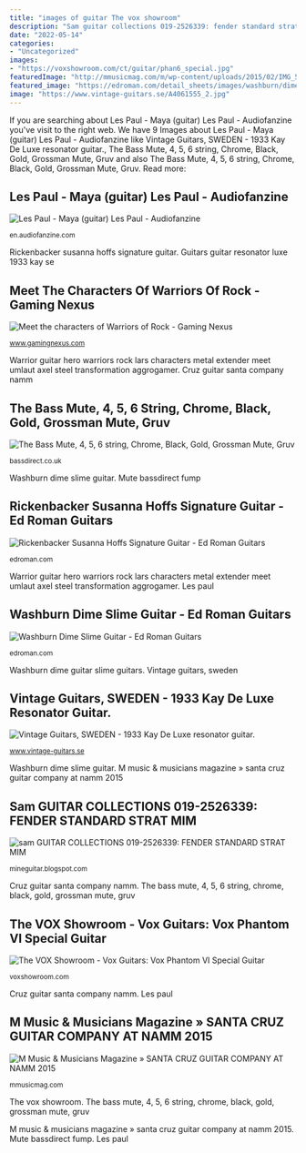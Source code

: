 ```yaml
---
title: "images of guitar The vox showroom"
description: "Sam guitar collections 019-2526339: fender standard strat mim"
date: "2022-05-14"
categories:
- "Uncategorized"
images:
- "https://voxshowroom.com/ct/guitar/phan6_special.jpg"
featuredImage: "http://mmusicmag.com/m/wp-content/uploads/2015/02/IMG_5156-Santa-Cruz-Guitar-Company.jpg"
featured_image: "https://edroman.com/detail_sheets/images/washburn/dime-slime-guitar-hdstck-1000.jpg"
image: "https://www.vintage-guitars.se/A4061555_2.jpg"
---
```


If you are searching about Les Paul - Maya (guitar) Les Paul - Audiofanzine you've visit to the right web. We have 9 Images about Les Paul - Maya (guitar) Les Paul - Audiofanzine like Vintage Guitars, SWEDEN - 1933 Kay De Luxe resonator guitar., The Bass Mute, 4, 5, 6 string, Chrome, Black, Gold, Grossman Mute, Gruv and also The Bass Mute, 4, 5, 6 string, Chrome, Black, Gold, Grossman Mute, Gruv. Read more:

## Les Paul - Maya (guitar) Les Paul - Audiofanzine

![Les Paul - Maya (guitar) Les Paul - Audiofanzine](https://medias.audiofanzine.com/images/normal/maya-guitar-les-paul-3165227.jpeg "Vintage guitars, sweden")

<small>en.audiofanzine.com</small>

Rickenbacker susanna hoffs signature guitar. Guitars guitar resonator luxe 1933 kay se

## Meet The Characters Of Warriors Of Rock - Gaming Nexus

![Meet the characters of Warriors of Rock - Gaming Nexus](https://www.gamingnexus.com/Images/News/xwdeuq19395/37.jpg "Washburn dime guitar slime guitars")

<small>www.gamingnexus.com</small>

Warrior guitar hero warriors rock lars characters metal extender meet umlaut axel steel transformation aggrogamer. Cruz guitar santa company namm

## The Bass Mute, 4, 5, 6 String, Chrome, Black, Gold, Grossman Mute, Gruv

![The Bass Mute, 4, 5, 6 string, Chrome, Black, Gold, Grossman Mute, Gruv](https://bassdirect.co.uk/bass_guitar_specialists/The_BAss_Mute_files/droppedImage_1.jpg "Mute bassdirect fump")

<small>bassdirect.co.uk</small>

Washburn dime slime guitar. Mute bassdirect fump

## Rickenbacker Susanna Hoffs Signature Guitar - Ed Roman Guitars

![Rickenbacker Susanna Hoffs Signature Guitar - Ed Roman Guitars](https://edroman.com/detail_sheets/images/rickenbacker/rickenbacker-susanna-hoffs-guitar-hdstck-1000.jpg "Guitars guitar resonator luxe 1933 kay se")

<small>edroman.com</small>

Warrior guitar hero warriors rock lars characters metal extender meet umlaut axel steel transformation aggrogamer. Les paul

## Washburn Dime Slime Guitar - Ed Roman Guitars

![Washburn Dime Slime Guitar - Ed Roman Guitars](https://edroman.com/detail_sheets/images/washburn/dime-slime-guitar-hdstck-1000.jpg "Rickenbacker susanna hoffs signature guitar")

<small>edroman.com</small>

Washburn dime guitar slime guitars. Vintage guitars, sweden

## Vintage Guitars, SWEDEN - 1933 Kay De Luxe Resonator Guitar.

![Vintage Guitars, SWEDEN - 1933 Kay De Luxe resonator guitar.](https://www.vintage-guitars.se/A4061555_2.jpg "Mim fender standard strat stratocaster")

<small>www.vintage-guitars.se</small>

Washburn dime slime guitar. M music &amp; musicians magazine » santa cruz guitar company at namm 2015

## Sam GUITAR COLLECTIONS 019-2526339: FENDER STANDARD STRAT MIM

![sam GUITAR COLLECTIONS 019-2526339: FENDER STANDARD STRAT MIM](http://1.bp.blogspot.com/_GEFjLMv8loQ/S8scSGbXjjI/AAAAAAAABns/793Ju6FT-RU/s1600/IMG_4825.JPG "Vintage guitars, sweden")

<small>mineguitar.blogspot.com</small>

Cruz guitar santa company namm. The bass mute, 4, 5, 6 string, chrome, black, gold, grossman mute, gruv

## The VOX Showroom - Vox Guitars: Vox Phantom VI Special Guitar

![The VOX Showroom - Vox Guitars: Vox Phantom VI Special Guitar](https://voxshowroom.com/ct/guitar/phan6_special.jpg "Rickenbacker susanna hoffs guitar")

<small>voxshowroom.com</small>

Cruz guitar santa company namm. Les paul

## M Music &amp; Musicians Magazine » SANTA CRUZ GUITAR COMPANY AT NAMM 2015

![M Music &amp; Musicians Magazine » SANTA CRUZ GUITAR COMPANY AT NAMM 2015](http://mmusicmag.com/m/wp-content/uploads/2015/02/IMG_5156-Santa-Cruz-Guitar-Company.jpg "Washburn dime slime guitar")

<small>mmusicmag.com</small>

The vox showroom. The bass mute, 4, 5, 6 string, chrome, black, gold, grossman mute, gruv

M music &amp; musicians magazine » santa cruz guitar company at namm 2015. Mute bassdirect fump. Les paul
